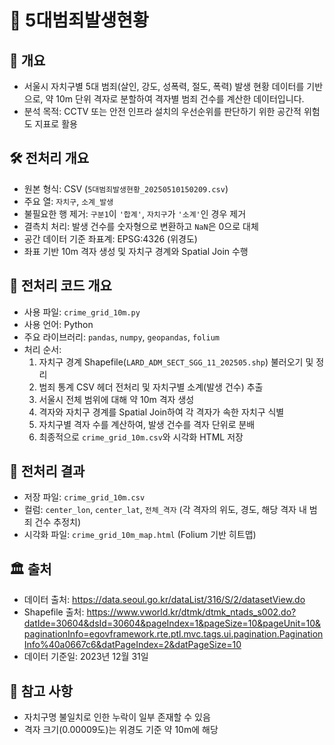 # 🧯 5대범죄발생현황

## 📌 개요
- 서울시 자치구별 5대 범죄(살인, 강도, 성폭력, 절도, 폭력) 발생 현황 데이터를 기반으로, 약 10m 단위 격자로 분할하여 격자별 범죄 건수를 계산한 데이터입니다.
- 분석 목적: CCTV 또는 안전 인프라 설치의 우선순위를 판단하기 위한 공간적 위험도 지표로 활용

## 🛠 전처리 개요
- 원본 형식: CSV (`5대범죄발생현황_20250510150209.csv`)
- 주요 열: `자치구`, `소계_발생`
- 불필요한 행 제거: `구분1`이 `'합계'`, `자치구`가 `'소계'`인 경우 제거
- 결측치 처리: 발생 건수를 숫자형으로 변환하고 `NaN`은 0으로 대체
- 공간 데이터 기준 좌표계: EPSG:4326 (위경도)
- 좌표 기반 10m 격자 생성 및 자치구 경계와 Spatial Join 수행

## 🔁 전처리 코드 개요
- 사용 파일: `crime_grid_10m.py`
- 사용 언어: Python
- 주요 라이브러리: `pandas`, `numpy`, `geopandas`, `folium`
- 처리 순서:
  1. 자치구 경계 Shapefile(`LARD_ADM_SECT_SGG_11_202505.shp`) 불러오기 및 정리
  2. 범죄 통계 CSV 헤더 전처리 및 자치구별 소계(발생 건수) 추출
  3. 서울시 전체 범위에 대해 약 10m 격자 생성
  4. 격자와 자치구 경계를 Spatial Join하여 각 격자가 속한 자치구 식별
  5. 자치구별 격자 수를 계산하여, 발생 건수를 격자 단위로 분배
  6. 최종적으로 `crime_grid_10m.csv`와 시각화 HTML 저장

## 📂 전처리 결과
- 저장 파일: `crime_grid_10m.csv`
- 컬럼: `center_lon`, `center_lat`, `전체_격자` (각 격자의 위도, 경도, 해당 격자 내 범죄 건수 추정치)
- 시각화 파일: `crime_grid_10m_map.html` (Folium 기반 히트맵)

## 🏛 출처
- 데이터 출처: https://data.seoul.go.kr/dataList/316/S/2/datasetView.do
- Shapefile 출처: https://www.vworld.kr/dtmk/dtmk_ntads_s002.do?datIde=30604&dsId=30604&pageIndex=1&pageSize=10&pageUnit=10&paginationInfo=egovframework.rte.ptl.mvc.tags.ui.pagination.PaginationInfo%40a0667c6&datPageIndex=2&datPageSize=10
- 데이터 기준일: 2023년 12월 31일

## 📌 참고 사항
- 자치구명 불일치로 인한 누락이 일부 존재할 수 있음
- 격자 크기(0.00009도)는 위경도 기준 약 10m에 해당

